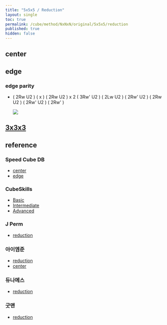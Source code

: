 ```yaml
---
title: "5x5x5 / Reduction"
layout: single
toc: true
permalink: /cube/method/NxNxN/original/5x5x5/reduction
published: true
hidden: false
---
```


<head>
  <base target="_blank">
  <style>
    img {
      max-width:300px;
    }
  </style>
</head>



## center



## edge

### edge parity

- ( 2Rw U2 ) ( x ) ( 2Rw U2 ) x 2 ( 3Rw' U2 ) ( 2Lw U2 ) ( 2Rw' U2 ) ( 2Rw U2 ) ( 2Rw' U2 ) ( 2Rw' )

  <a href="https://alpha.twizzle.net/edit/?puzzle=5x5x5&stickering=OLL&setup-anchor=end&alg=%282Rw+U2%27%29+x+%282Rw+U2%27%292+%283Rw%27+U2%27%29+%282Lw+U2%27%29+%282Rw%27+U2%27%29+%282Rw+U2%27%29+%282Rw%27+U2%27%29+2Rw%27">
    <img src="https://user-images.githubusercontent.com/92285528/216072271-84bf9595-4c53-473c-b757-80ccc0a244e0.png">
  </a>



## [3x3x3](/cube/method/NxNxN/original/3x3x3#method)



## reference

### Speed Cube DB

- [center](https://speedcubedb.com/a/5x5/L2C)
- [edge](https://speedcubedb.com/a/5x5/L2E)

### CubeSkills

- [Basic](https://www.cubeskills.com/tutorials/beginners-method-for-solving-the-5x5-cube)
- [Intermediate](https://www.cubeskills.com/tutorials/intermediate-5x5-tips-and-techniques)
- [Advanced](https://www.cubeskills.com/tutorials/advanced-5x5-tips-and-techniques)

### J Perm

- [reduction](https://jperm.net/5x5)

### 아이엠준

- [reduction](https://youtu.be/wU1Gj2ruEIQ)
- [center](https://youtu.be/4ViuGBx14zg)

### 듀나메스

- [reduction](https://youtu.be/OQ9MCWMD7zE)

### 굿맨

- [reduction](https://youtu.be/mDoJl1twvVc)
